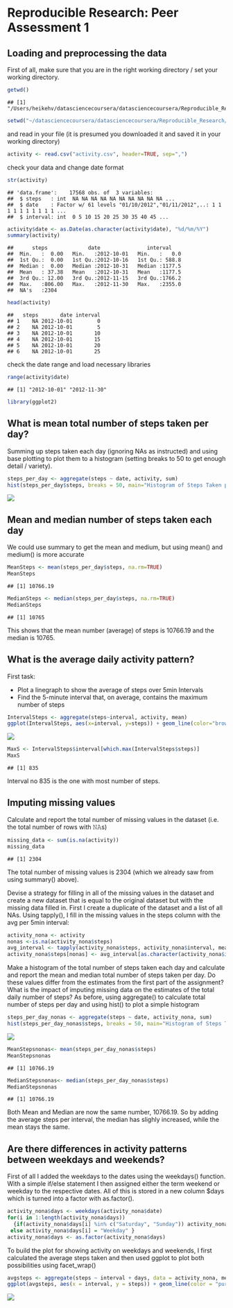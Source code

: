 # Reproducible Research: Peer Assessment 1


## Loading and preprocessing the data
First of all, make sure that you are in the right working directory / set your working directory.

```r
getwd()
```

```
## [1] "/Users/heikehv/datasciencecoursera/datasciencecoursera/Reproducible_Research/RepData_PeerAssessment1"
```

```r
setwd("~/datasciencecoursera/datasciencecoursera/Reproducible_Research/RepData_PeerAssessment1")
```
and read in your file (it is presumed you downloaded it and saved it in your working directory)

```r
activity <- read.csv("activity.csv", header=TRUE, sep=",")
```
check your data and change date format

```r
str(activity)
```

```
## 'data.frame':	17568 obs. of  3 variables:
##  $ steps   : int  NA NA NA NA NA NA NA NA NA NA ...
##  $ date    : Factor w/ 61 levels "01/10/2012","01/11/2012",..: 1 1 1 1 1 1 1 1 1 1 ...
##  $ interval: int  0 5 10 15 20 25 30 35 40 45 ...
```

```r
activity$date <- as.Date(as.character(activity$date), "%d/%m/%Y")
summary(activity)
```

```
##      steps             date               interval     
##  Min.   :  0.00   Min.   :2012-10-01   Min.   :   0.0  
##  1st Qu.:  0.00   1st Qu.:2012-10-16   1st Qu.: 588.8  
##  Median :  0.00   Median :2012-10-31   Median :1177.5  
##  Mean   : 37.38   Mean   :2012-10-31   Mean   :1177.5  
##  3rd Qu.: 12.00   3rd Qu.:2012-11-15   3rd Qu.:1766.2  
##  Max.   :806.00   Max.   :2012-11-30   Max.   :2355.0  
##  NA's   :2304
```

```r
head(activity)
```

```
##   steps       date interval
## 1    NA 2012-10-01        0
## 2    NA 2012-10-01        5
## 3    NA 2012-10-01       10
## 4    NA 2012-10-01       15
## 5    NA 2012-10-01       20
## 6    NA 2012-10-01       25
```
check the date range and load necessary libraries

```r
range(activity$date)
```

```
## [1] "2012-10-01" "2012-11-30"
```

```r
library(ggplot2)
```
## What is mean total number of steps taken per day?
Summing up steps taken each day (ignoring NAs as instructed) and using base plotting to plot them to a histogram (setting breaks to 50 to get enough detail / variety).

```r
steps_per_day <- aggregate(steps ~ date, activity, sum)
hist(steps_per_day$steps, breaks = 50, main="Histogram of Steps Taken per Day", xlab="Number of Steps taken per day", col="purple")
```

![](PA1_template_files/figure-html/unnamed-chunk-5-1.png)<!-- -->

## Mean and median number of steps taken each day
We could use summary to get the mean and medium, but using mean() and medium() is more accurate

```r
MeanSteps <- mean(steps_per_day$steps, na.rm=TRUE)
MeanSteps
```

```
## [1] 10766.19
```

```r
MedianSteps <- median(steps_per_day$steps, na.rm=TRUE)
MedianSteps
```

```
## [1] 10765
```
This shows that the mean number (average) of steps is 10766.19 and the median is 10765.

## What is the average daily activity pattern?
First task:
- Plot a linegraph to show the average of steps over 5min Intervals
- Find the 5-minute interval that, on average, contains the maximum number of steps

```r
IntervalSteps <- aggregate(steps~interval, activity, mean)
ggplot(IntervalSteps, aes(x=interval, y=steps)) + geom_line(color="brown", size=.5) + labs(title="Average Daily Activity Pattern", x="Interval", y="Number of steps")
```

![](PA1_template_files/figure-html/unnamed-chunk-7-1.png)<!-- -->

```r
MaxS <- IntervalSteps$interval[which.max(IntervalSteps$steps)]
MaxS
```

```
## [1] 835
```
Interval no 835 is the one with most number of steps.

## Imputing missing values
Calculate and report the total number of missing values in the dataset (i.e. the total number of rows with 𝙽𝙰s)

```r
missing_data <- sum(is.na(activity))
missing_data
```

```
## [1] 2304
```
The total number of missing values is 2304 (which we already saw from using summary() above).

Devise a strategy for filling in all of the missing values in the dataset and create a new dataset that is equal to the original dataset but with the missing data filled in.
First I create a duplicate of the dataset and a list of all NAs. Using tapply(), I fill in the missing values in the steps column with the avg per 5min interval:

```r
activity_nona <- activity
nonas <-is.na(activity_nona$steps)
avg_interval <- tapply(activity_nona$steps, activity_nona$interval, mean, na.rm=TRUE, simplify=TRUE)
activity_nona$steps[nonas] <- avg_interval[as.character(activity_nona$interval[nonas])]
```
Make a histogram of the total number of steps taken each day and calculate and report the mean and median total number of steps taken per day. Do these values differ from the estimates from the first part of the assignment? What is the impact of imputing missing data on the estimates of the total daily number of steps?
As before, using aggregate() to calculate total number of steps per day and using hist() to plot a simple histogram

```r
steps_per_day_nonas <- aggregate(steps ~ date, activity_nona, sum)
hist(steps_per_day_nonas$steps, breaks = 50, main="Histogram of Steps Taken per Day", xlab="Number of Steps taken per day", col="pink")
```

![](PA1_template_files/figure-html/unnamed-chunk-10-1.png)<!-- -->

```r
MeanStepsnonas<- mean(steps_per_day_nonas$steps)
MeanStepsnonas
```

```
## [1] 10766.19
```

```r
MedianStepsnonas<- median(steps_per_day_nonas$steps)
MedianStepsnonas
```

```
## [1] 10766.19
```
Both Mean and Median are now the same number, 10766.19. So by adding the average steps per interval, the median has slighly increased, while the mean stays the same.

## Are there differences in activity patterns between weekdays and weekends?
First of all I added the weekdays to the dates using the weekdays() function. With a simple if/else statement I then assigned either the term weekend or weekday to the respective dates. All of this is stored in a new column $days which is turned into a factor with as.factor().

```r
activity_nona$days <- weekdays(activity_nona$date)
for(i in 1:length(activity_nona$days)) 
  {if(activity_nona$days[i] %in% c("Saturday", "Sunday")) activity_nona$days[i] = "Weekend"
 else activity_nona$days[i] = "Weekday" }
activity_nona$days <- as.factor(activity_nona$days)
```
To build the plot for showing activity on weekdays and weekends, I first calculated the average steps taken and then used ggplot to plot both possibilities using facet_wrap()

```r
avgsteps <- aggregate(steps ~ interval + days, data = activity_nona, mean)
ggplot(avgsteps, aes(x = interval, y = steps)) + geom_line(color = "purple")+ labs(x = "Interval", y = "Number of steps")  + facet_wrap( ~ days, nrow=2, ncol=1)
```

![](PA1_template_files/figure-html/unnamed-chunk-12-1.png)<!-- -->
